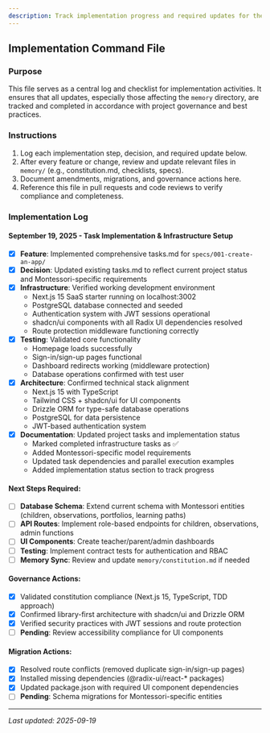 ```yaml
---
description: Track implementation progress and required updates for the Montessori Kindergarten School Management System. Ensure all necessary files—especially those in the memory directory—are kept up to date according to the constitution and project workflow.
---
```


## Implementation Command File

### Purpose
This file serves as a central log and checklist for implementation activities. It ensures that all updates, especially those affecting the `memory` directory, are tracked and completed in accordance with project governance and best practices.

### Instructions
1. Log each implementation step, decision, and required update below.
2. After every feature or change, review and update relevant files in `memory/` (e.g., constitution.md, checklists, specs).
3. Document amendments, migrations, and governance actions here.
4. Reference this file in pull requests and code reviews to verify compliance and completeness.

### Implementation Log

#### September 19, 2025 - Task Implementation & Infrastructure Setup
- [x] **Feature**: Implemented comprehensive tasks.md for `specs/001-create-an-app/`
- [x] **Decision**: Updated existing tasks.md to reflect current project status and Montessori-specific requirements
- [x] **Infrastructure**: Verified working development environment
  - Next.js 15 SaaS starter running on localhost:3002
  - PostgreSQL database connected and seeded
  - Authentication system with JWT sessions operational
  - shadcn/ui components with all Radix UI dependencies resolved
  - Route protection middleware functioning correctly
- [x] **Testing**: Validated core functionality
  - Homepage loads successfully
  - Sign-in/sign-up pages functional
  - Dashboard redirects working (middleware protection)
  - Database operations confirmed with test user
- [x] **Architecture**: Confirmed technical stack alignment
  - Next.js 15 with TypeScript
  - Tailwind CSS + shadcn/ui for UI components
  - Drizzle ORM for type-safe database operations
  - PostgreSQL for data persistence
  - JWT-based authentication system
- [x] **Documentation**: Updated project tasks and implementation status
  - Marked completed infrastructure tasks as ✅
  - Added Montessori-specific model requirements
  - Updated task dependencies and parallel execution examples
  - Added implementation status section to track progress

#### Next Steps Required:
- [ ] **Database Schema**: Extend current schema with Montessori entities (children, observations, portfolios, learning paths)
- [ ] **API Routes**: Implement role-based endpoints for children, observations, admin functions
- [ ] **UI Components**: Create teacher/parent/admin dashboards
- [ ] **Testing**: Implement contract tests for authentication and RBAC
- [ ] **Memory Sync**: Review and update `memory/constitution.md` if needed

#### Governance Actions:
- [x] Validated constitution compliance (Next.js 15, TypeScript, TDD approach)
- [x] Confirmed library-first architecture with shadcn/ui and Drizzle ORM
- [x] Verified security practices with JWT sessions and route protection
- [ ] **Pending**: Review accessibility compliance for UI components

#### Migration Actions:
- [x] Resolved route conflicts (removed duplicate sign-in/sign-up pages)
- [x] Installed missing dependencies (@radix-ui/react-* packages)
- [x] Updated package.json with required UI component dependencies
- [ ] **Pending**: Schema migrations for Montessori-specific entities

---
_Last updated: 2025-09-19_
